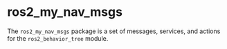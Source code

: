 # ros2_my_nav_msgs

The `ros2_my_nav_msgs` package is a set of messages, services, and actions for the `ros2_behavior_tree` module.
